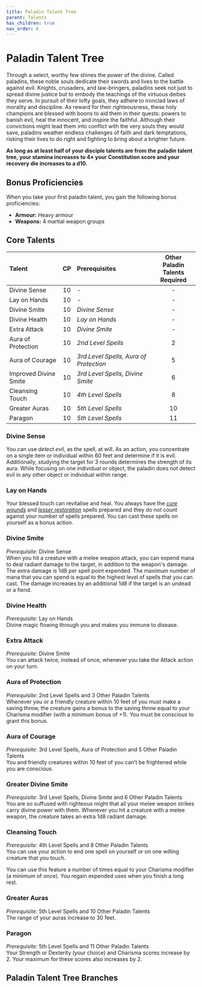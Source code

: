 ```yaml
---
title: Paladin Talent Tree
parent: Talents
has_children: true
nav_order: 8
---
```


# Paladin Talent Tree
Through a select, worthy few shines the power of the divine. Called paladins, these noble souls dedicate their swords and lives to the battle against evil. Knights, crusaders, and law-bringers, paladins seek not just to spread divine justice but to embody the teachings of the virtuous deities they serve. In pursuit of their lofty goals, they adhere to ironclad laws of morality and discipline. As reward for their righteousness, these holy champions are blessed with boons to aid them in their quests: powers to banish evil, heal the innocent, and inspire the faithful. Although their convictions might lead them into conflict with the very souls they would save, paladins weather endless challenges of faith and dark temptations, risking their lives to do right and fighting to bring about a brighter future.

**As long as at least half of your disciple talents are from the paladin talent tree, your stamina increases to 4× your Constitution score and your recovery die increases to a d10.**

## Bonus Proficiencies
When you take your first paladin talent, you gain the following bonus proficiencies:
* **Armour:** Heavy armour
* **Weapons:** 4 martial weapon groups

## Core Talents

| Talent | CP | Prerequisites | Other Paladin <br> Talents Required |
|:-----------|:------:|:-----------|:------:|
| Divine Sense          | 10 | *-* | - |
| Lay on Hands          | 10 | *-* | - |
| Divine Smite          | 10 | *Divine Sense* | - |
| Divine Health         | 10 | *Lay on Hands* | - |
| Extra Attack          | 10 | *Divine Smite* | - |
| Aura of Protection    | 10 | *2nd Level Spells* | 2 |
| Aura of Courage       | 10 | *3rd Level Spells, Aura of Protection* | 5 |
| Improved Divine Smite | 10 | *3rd Level Spells, Divine Smite* | 6 |
| Cleansing Touch       | 10 | *4th Level Spells* | 8 |
| Greater Auras         | 10 | *5th Level Spells* | 10 |
| Paragon               | 10 | *5th Level Spells* | 11 |

### Divine Sense
You can use *detect evil*, as the spell, at will. As an action, you concentrate on a single item or individual within 60 feet and determine if it is evil. Additionally, studying the target for 3 rounds determines the strength of its aura. While focusing on one individual or object, the paladin does not detect evil in any other object or individual within range.

### Lay on Hands 
Your blessed touch can revitalise and heal. You always have the [*cure wounds*](https://stormchaserroleplaying.com/stormchaserRPG/Spells/Level1/Evocation/#cure-wounds) and [*lesser restoration*](https://stormchaserroleplaying.com/stormchaserRPG/Spells/Level2/Abjuration/#lesser-restoration) spells prepared and they do not count against your number of spells prepared. You can cast these spells on yourself as a bonus action.

### Divine Smite
*Prerequisite:* Divine Sense<br>
When you hit a creature with a melee weapon attack, you can expend mana to deal radiant damage to the target, in addition to the weapon's damage. The extra damage is 1d8 per spell point expended. The maximum number of mana that you can spend is equal to the highest level of spells that you can cast. The damage increases by an additional 1d8 if the target is an undead or a fiend.

### Divine Health
*Prerequisite:* Lay on Hands<br>
Divine magic flowing through you and makes you immune to disease.

### Extra Attack 
*Prerequisite:* Divine Smite<br>
You can attack twice, instead of once, whenever you take the Attack action on your turn.

### Aura of Protection
*Prerequisite:* 2nd Level Spells and 3 Other Paladin Talents<br>
Whenever you or a friendly creature within 10 feet of you must make a saving throw, the creature gains a bonus to the saving throw equal to your Charisma modifier (with a minimum bonus of +1). You must be conscious to grant this bonus.

### Aura of Courage
*Prerequisite:* 3rd Level Spells, Aura of Protection and 5 Other Paladin Talents<br>
You and friendly creatures within 10 feet of you can’t be frightened while you are conscious.

### Greater Divine Smite
*Prerequisite:* 3rd Level Spells, Divine Smite and 6 Other Paladin Talents<br>
You are so suffused with righteous might that all your melee weapon strikes carry divine power with them. Whenever you hit a creature with a melee weapon, the creature takes an extra 1d8 radiant damage.

### Cleansing Touch
*Prerequisite:* 4th Level Spells and 8 Other Paladin Talents<br>
You can use your action to end one spell on yourself or on one willing creature that you touch.

You can use this feature a number of times equal to your Charisma modifier (a minimum of once). You regain expended uses when you finish a long rest.

### Greater Auras
*Prerequisite:* 5th Level Spells and 10 Other Paladin Talents<br>
The range of your auras increase to 30 feet.

### Paragon
*Prerequisite:* 5th Level Spells and 11 Other Paladin Talents<br>
Your Strength or Dexterity (your choice) and Charisma scores increase by 2. Your maximum for these scores also increases by 2.

## Paladin Talent Tree Branches
